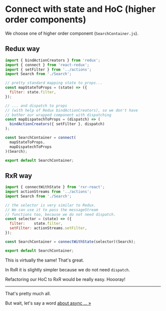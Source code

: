 # Connect with state and HoC (higher order components)

We choose one of higher order component (`SearchContainer.js`).

## Redux way

```javascript
import { bindActionCreators } from 'redux';
import { connect } from 'react-redux';
import { setFilter } from '../actions';
import Search from './Search';

// pretty standard mapping state to props...
const mapStateToProps = (state) => ({
  filter: state.filter,
});

// ... and dispatch to props
// (with help of Redux bindActionCreators), so we don't have
// bother our wrapped component with dispatching
const mapDispatechToProps = (dispatch) => (
  bindActionCreators({ setFilter }, dispatch)
);

const SearchContainer = connect(
  mapStateToProps,
  mapDispatechToProps
)(Search);

export default SearchContainer;
```

## RxR way

```javascript
import { connectWithState } from 'rxr-react';
import actionStreams from '../actions';
import Search from './Search';

// the selector is very similar to Redux.
// We can use it to pass the messageStream
// functions too, because we do not need dispatch.
const selector = (state) => ({
  filter:    state.filter,
  setFilter: actionStreams.setFilter,
});

const SearchContainer = connectWithState(selector)(Search);

export default SearchContainer;
```

This is virtually the same! That's great.

In RxR it is slightly simpler because we do not need `dispatch`.

Refactoring our HoC to RxR would be really easy. Hoooray!

---

That's pretty much all.

But wait, let's say a word [about async ... &raquo;](./asyncFetch.md)
